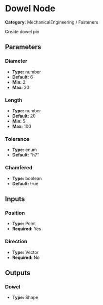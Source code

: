 
# Dowel Node

**Category:** MechanicalEngineering / Fasteners

Create dowel pin

## Parameters


### Diameter
- **Type:** number
- **Default:** 6
- **Min:** 2
- **Max:** 20



### Length
- **Type:** number
- **Default:** 20
- **Min:** 5
- **Max:** 100



### Tolerance
- **Type:** enum
- **Default:** "h7"





### Chamfered
- **Type:** boolean
- **Default:** true





## Inputs


### Position
- **Type:** Point
- **Required:** Yes



### Direction
- **Type:** Vector
- **Required:** No



## Outputs


### Dowel
- **Type:** Shape





